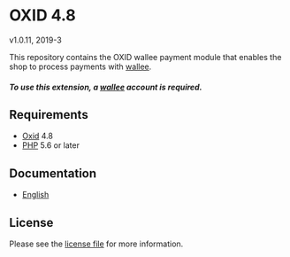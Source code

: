 # OXID 4.8

v1.0.11, 2019-3

This repository contains the OXID  wallee payment module that enables the shop to process payments with [wallee](https://www.wallee.com).

##### To use this extension, a [wallee](https://www.wallee.com) account is required.

## Requirements

* [Oxid](https://www.oxid-esales.com/) 4.8
* [PHP](http://php.net/) 5.6 or later

## Documentation

* [English](https://plugin-documentation.wallee.com/wallee-payment/oxid-4.8/1.0.11/docs/en/documentation.html)

## License

Please see the [license file](https://github.com/wallee-payment/oxid-4.8/blob/1.0.11/LICENSE) for more information.